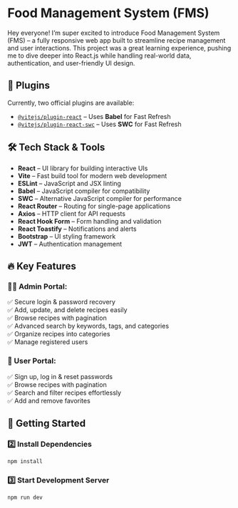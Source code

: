  #    Food Management System (FMS)

 Hey everyone! I’m super excited to introduce Food Management System (FMS) – a fully responsive web app built to streamline recipe management and user interactions. This project was a great learning experience, pushing me to dive deeper into React.js while handling real-world data, authentication, and user-friendly UI design.

 
## 📌 Plugins

Currently, two official plugins are available:

- [`@vitejs/plugin-react`](https://github.com/vitejs/vite-plugin-react/blob/main/packages/plugin-react/README.md) – Uses **Babel** for Fast Refresh
- [`@vitejs/plugin-react-swc`](https://github.com/vitejs/vite-plugin-react-swc) – Uses **SWC** for Fast Refresh

## 🛠️ Tech Stack & Tools

- **React** – UI library for building interactive UIs
- **Vite** – Fast build tool for modern web development
- **ESLint** – JavaScript and JSX linting
- **Babel** – JavaScript compiler for compatibility
- **SWC** – Alternative JavaScript compiler for performance
- **React Router** – Routing for single-page applications
- **Axios** – HTTP client for API requests
- **React Hook Form** – Form handling and validation
- **React Toastify** – Notifications and alerts
- **Bootstrap** – UI styling framework
- **JWT** – Authentication management

## 🔥 Key Features

### 👨‍💻 Admin Portal:
✅ Secure login & password recovery  
✅ Add, update, and delete recipes easily  
✅ Browse recipes with pagination  
✅ Advanced search by keywords, tags, and categories  
✅ Organize recipes into categories  
✅ Manage registered users  

### 👤 User Portal:
✅ Sign up, log in & reset passwords  
✅ Browse recipes with pagination  
✅ Search and filter recipes effortlessly  
✅ Add and remove favorites  

## 🚀 Getting Started
 

### 2️⃣ Install Dependencies
```sh
npm install
```

### 3️⃣ Start Development Server
```sh
npm run dev
```

